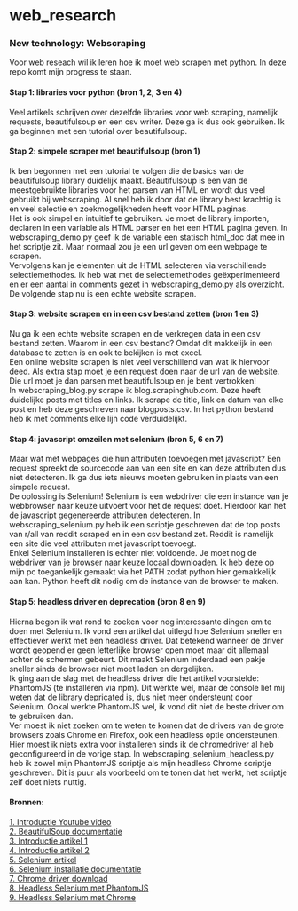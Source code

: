 # web_research

### New technology: Webscraping
Voor web reseach wil ik leren hoe ik moet web scrapen met python. In deze repo komt mijn progress te staan.

#### Stap 1: libraries voor python (bron 1, 2, 3 en 4)
Veel artikels schrijven over dezelfde libraries voor web scraping, namelijk requests, beautifulsoup en een csv writer. Deze ga ik dus ook gebruiken. Ik ga beginnen met een tutorial over beautifulsoup.

#### Stap 2: simpele scraper met beautifulsoup (bron 1)
Ik ben begonnen met een tutorial te volgen die de basics van de beautifulsoup library duidelijk maakt. Beautifulsoup is een van de meestgebruikte libraries voor het parsen van HTML en wordt dus veel gebruikt bij webscraping. Al snel heb ik door dat de library best krachtig is en veel selectie en zoekmogelijkheden heeft voor HTML paginas. \
Het is ook simpel en intuitief te gebruiken. Je moet de library importen, declaren in een variable als HTML parser en het een HTML pagina geven. In webscraping_demo.py geef ik de variable een statisch html_doc dat mee in het scriptje zit. Maar normaal zou je een url geven om een webpage te scrapen. \
Vervolgens kan je elementen uit de HTML selecteren via verschillende selectiemethodes. Ik heb wat met de selectiemethodes geëxperimenteerd en er een aantal in comments gezet in webscraping_demo.py als overzicht. De volgende stap nu is een echte website scrapen.

#### Stap 3: website scrapen en in een csv bestand zetten (bron 1 en 3)
Nu ga ik een echte website scrapen en de verkregen data in een csv bestand zetten. Waarom in een csv bestand? Omdat dit makkelijk in een database te zetten is en ook te bekijken is met excel. \
Een online website scrapen is niet veel verschillend van wat ik hiervoor deed. Als extra stap moet je een request doen naar de url van de website. Die url moet je dan parsen met beautifulsoup en je bent vertrokken! \
In webscraping_blog.py scrape ik blog.scrapinghub.com. Deze heeft duidelijke posts met titles en links. Ik scrape de title, link en datum van elke post en heb deze geschreven naar blogposts.csv. In het python bestand heb ik met comments elke lijn code verduidelijkt.

#### Stap 4: javascript omzeilen met selenium (bron 5, 6 en 7)
Maar wat met webpages die hun attributen toevoegen met javascript? Een request spreekt de sourcecode aan van een site en kan deze attributen dus niet detecteren. Ik ga dus iets nieuws moeten gebruiken in plaats van een simpele request. \
De oplossing is Selenium! Selenium is een webdriver die een instance van je webbrowser naar keuze uitvoert voor het de request doet. Hierdoor kan het de javascript gegenereerde attributen detecteren. In webscraping_selenium.py heb ik een scriptje geschreven dat de top posts van r/all van reddit scraped en in een csv bestand zet. Reddit is namelijk een site die veel attributen met javascript toevoegt. \
Enkel Selenium installeren is echter niet voldoende. Je moet nog de webdriver van je browser naar keuze locaal downloaden. Ik heb deze op mijn pc toegankelijk gemaakt via het PATH zodat python hier gemakkelijk aan kan. Python heeft dit nodig om de instance van de browser te maken.

#### Stap 5: headless driver en deprecation (bron 8 en 9)
Hierna begon ik wat rond te zoeken voor nog interessante dingen om te doen met Selenium. Ik vond een artikel dat uitlegd hoe Selenium sneller en effectiever werkt met een headless driver. Dat betekend wanneer de driver wordt geopend er geen letterlijke browser open moet maar dit allemaal achter de schermen gebeurt. Dit maakt Selenium inderdaad een pakje sneller sinds de browser niet moet laden en dergelijken. \
Ik ging aan de slag met de headless driver die het artikel voorstelde: PhantomJS (te installeren via npm). Dit werkte wel, maar de console liet mij weten dat de library depricated is, dus niet meer ondersteunt door Selenium. Ookal werkte PhantomJS wel, ik vond dit niet de beste driver om te gebruiken dan. \
Ver moest ik niet zoeken om te weten te komen dat de drivers van de grote browsers zoals Chrome en Firefox, ook een headless optie ondersteunen. Hier moest ik niets extra voor installeren sinds ik de chromedriver al heb geconfigureerd in de vorige stap. In webscraping_selenium_headless.py heb ik zowel mijn PhantomJS scriptje als mijn headless Chrome scriptje geschreven. Dit is puur als voorbeeld om te tonen dat het werkt, het scriptje zelf doet niets nuttig.

#### Bronnen:
[1. Introductie Youtube video](https://www.youtube.com/watch?v=4UcqECQe5Kc) \
[2. BeautifulSoup documentatie](https://www.crummy.com/software/BeautifulSoup/bs4/doc/) \
[3. Introductie artikel 1](https://towardsdatascience.com/an-introduction-to-web-scraping-with-python-bc9563fe8860) \
[4. Introductie artikel 2](https://realpython.com/python-web-scraping-practical-introduction/) \
[5. Selenium artikel](https://enginebai.com/2017/04/12/advanced-web-scraping-in-python/) \
[6. Selenium installatie documentatie](https://selenium-python.readthedocs.io/installation.html) \
[7. Chrome driver download](https://sites.google.com/a/chromium.org/chromedriver/downloads) \
[8. Headless Selenium met PhantomJS](https://realpython.com/headless-selenium-testing-with-python-and-phantomjs/) \
[9. Headless Selenium met Chrome](https://stackoverflow.com/questions/48537028/selenium-how-to-use-headless-chrome-on-aws)
